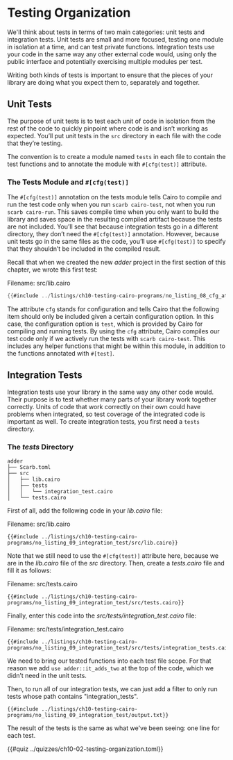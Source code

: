 # Testing Organization

We'll think about tests in terms of two main categories: unit tests and integration tests. Unit tests are small and more focused, testing one module in isolation at a time, and can test private functions. Integration tests use your code in the same way any other external code would, using only the public interface and potentially exercising multiple modules per test.

Writing both kinds of tests is important to ensure that the pieces of your library are doing what you expect them to, separately and together.

## Unit Tests

The purpose of unit tests is to test each unit of code in isolation from the rest of the code to quickly pinpoint where code is and isn’t working as expected. You’ll put unit tests in the `src` directory in each file with the code that they’re testing.

The convention is to create a module named `tests` in each file to contain the test functions and to annotate the module with `#[cfg(test)]` attribute.

### The Tests Module and `#[cfg(test)]`

The `#[cfg(test)]` annotation on the tests module tells Cairo to compile and run the test code only when you run `scarb cairo-test`, not when you run `scarb cairo-run`. This saves compile time when you only want to build the library and saves space in the resulting compiled artifact because the tests are not included. You’ll see that because integration tests go in a different directory, they don’t need the `#[cfg(test)]` annotation. However, because unit tests go in the same files as the code, you’ll use `#[cfg(test)]` to specify that they shouldn’t be included in the compiled result.

Recall that when we created the new _adder_ project in the first section of this chapter, we wrote this first test:

<span class="caption">Filename: src/lib.cairo</span>

```rust
{{#include ../listings/ch10-testing-cairo-programs/no_listing_08_cfg_attr/src/lib.cairo}}
```

The attribute `cfg` stands for configuration and tells Cairo that the following item should only be included given a certain configuration option. In this case, the configuration option is `test`, which is provided by Cairo for compiling and running tests. By using the `cfg` attribute, Cairo compiles our test code only if we actively run the tests with `scarb cairo-test`. This includes any helper functions that might be within this module, in addition to the functions annotated with `#[test]`.

## Integration Tests

Integration tests use your library in the same way any other code would. Their purpose is to test whether many parts of your library work together correctly. Units of code that work correctly on their own could have problems when integrated, so test coverage of the integrated code is important as well. To create integration tests, you first need a `tests` directory.

### The _tests_ Directory

```shell
adder
├── Scarb.toml
├── src
│   ├── lib.cairo
│   ├── tests
│   │   └── integration_test.cairo
│   └── tests.cairo
```

First of all, add the following code in your _lib.cairo_ file:

<span class="caption">Filename: src/lib.cairo</span>

```rust, noplayground
{{#include ../listings/ch10-testing-cairo-programs/no_listing_09_integration_test/src/lib.cairo}}
```

Note that we still need to use the `#[cfg(test)]` attribute here, because we are in the _lib.cairo_ file of the _src_ directory.
Then, create a _tests.cairo_ file and fill it as follows:

<span class="caption">Filename: src/tests.cairo</span>

```rust, noplayground
{{#include ../listings/ch10-testing-cairo-programs/no_listing_09_integration_test/src/tests.cairo}}
```

Finally, enter this code into the _src/tests/integration_test.cairo_ file:

<span class="caption">Filename: src/tests/integration_test.cairo</span>

```rust, noplayground
{{#include ../listings/ch10-testing-cairo-programs/no_listing_09_integration_test/src/tests/integration_tests.cairo}}
```

We need to bring our tested functions into each test file scope. For that reason we add `use adder::it_adds_two` at the top of the code, which we didn’t need in the unit tests.

Then, to run all of our integration tests, we can just add a filter to only run tests whose path contains "integration_tests".

```shell
{{#include ../listings/ch10-testing-cairo-programs/no_listing_09_integration_test/output.txt}}
```

The result of the tests is the same as what we've been seeing: one line for each test.

{{#quiz ../quizzes/ch10-02-testing-organization.toml}}
